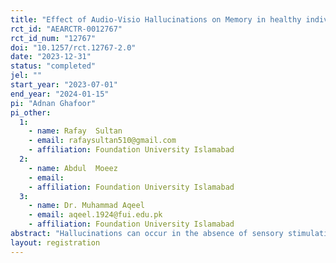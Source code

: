 ```yaml
---
title: "Effect of Audio-Visio Hallucinations on Memory in healthy individuals: an Experimental Study"
rct_id: "AEARCTR-0012767"
rct_id_num: "12767"
doi: "10.1257/rct.12767-2.0"
date: "2023-12-31"
status: "completed"
jel: ""
start_year: "2023-07-01"
end_year: "2024-01-15"
pi: "Adnan Ghafoor"
pi_other:
  1:
    - name: Rafay  Sultan
    - email: rafaysultan510@gmail.com
    - affiliation: Foundation University Islamabad
  2:
    - name: Abdul  Moeez
    - email: 
    - affiliation: Foundation University Islamabad
  3:
    - name: Dr. Muhammad Aqeel
    - email: aqeel.1924@fui.edu.pk
    - affiliation: Foundation University Islamabad
abstract: "Hallucinations can occur in the absence of sensory stimulation and manifest in a range of sensory modalities, producing vivid experiences of nonexistent occurrences. Experiments in cognitive and experimental psychology have made good use of the idea that associative learning events might trigger conditioning-induced hallucinations. Hallucinations may have an impact on memory. Semantic memory can be changed by hallucinations. Although almost all of human behavior is based on semantic memory, which encompasses all learned information about the outside world, its neurological underpinnings are still unclear. These convergences allow for new representations of perceptual experience that are increasingly abstract and support a range of conceptual activities such as language, social cognition, object recognition, and the amazing ability of humans to remember the past and imagine the future. We first conducted a trial without audio conditioning to ascertain users' cognitive functioning when exposed to generated hallucinations. The results showed that a person's memory may be impacted by particular situations. Subsequently, we designed an interactive scenario with the goal of eliciting mild to moderate negative auditory-visual hallucinations conditioned with positive audio and positive to moderate positive visual hallucinations conditioned with negative audio, followed by a combination of the two. In both visually produced and visually induced hallucinations conditioned by the audio, participants acted out the scenario. Higher degrees of absorption were observed by those who rehearsed the hallucinations conditioned with audio, and this in turn increased the intensity of their cognitive response to the event. Using an advanced program called Psychopy, the individuals' cognitive states were evaluated through the use of a Semantic Memory Scale and PANSS to measure both positive and negative symptoms. Following their exposure to conditionally triggered hallucinations, there was a notable impact on the subjects' semantic memory."
layout: registration
---
```


